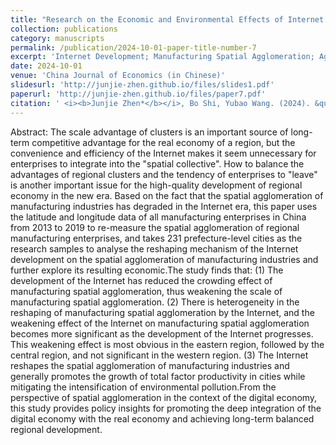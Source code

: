 ```yaml
---
title: "Research on the Economic and Environmental Effects of Internet Development on Remolding the Spatial Agglomeration of Manufacturing Industry: Empirical Evidence from Micro-geographic Data of Manufacturing Industry"
collection: publications
category: manuscripts
permalink: /publication/2024-10-01-paper-title-number-7
excerpt: 'Internet Development; Manufacturing Spatial Agglomeration; Agglomeration Degradation; Total Factor Productivity; Environmental Pollution'
date: 2024-10-01
venue: 'China Journal of Economics (in Chinese)'
slidesurl: 'http://junjie-zhen.github.io/files/slides1.pdf'
paperurl: 'http://junjie-zhen.github.io/files/paper7.pdf'
citation: ' <i><b>Junjie Zhen*</b></i>, Bo Shi, Yubao Wang. (2024). &quot;Research on the Economic and Environmental Effects of Internet Development on Remolding the Spatial Agglomeration of Manufacturing Industry: Empirical Evidence from Micro-geographic Data of Manufacturing Industry.&quot; <i>China Journal of Economics (in Chinese)</i>. 11.'
---
```


Abstract: The scale advantage of clusters is an important source of long-term competitive advantage for the real economy of a region, but the convenience and efficiency of the Internet makes it seem unnecessary for enterprises to integrate into the "spatial collective". How to balance the advantages of regional clusters and the tendency of enterprises to "leave" is another important issue for the high-quality development of regional economy in the new era. Based on the fact that the spatial agglomeration of manufacturing industries has degraded in the Internet era, this paper uses the latitude and longitude data of all manufacturing enterprises in China from 2013 to 2019 to re-measure the spatial agglomeration of regional manufacturing enterprises, and takes 231 prefecture-level cities as the research samples to analyse the reshaping mechanism of the Internet development on the spatial agglomeration of manufacturing industries and further explore its resulting economic.The study finds that: (1) The development of the Internet has reduced the crowding effect of manufacturing spatial agglomeration, thus weakening the scale of manufacturing spatial agglomeration. (2) There is heterogeneity in the reshaping of manufacturing spatial agglomeration by the Internet, and the weakening effect of the Internet on manufacturing spatial agglomeration becomes more significant as the development of the Internet progresses. This weakening effect is most obvious in the eastern region, followed by the central region, and not significant in the western region. (3) The Internet reshapes the spatial agglomeration of manufacturing industries and generally promotes the growth of total factor productivity in cities while mitigating the intensification of environmental pollution.From the perspective of spatial agglomeration in the context of the digital economy, this study provides policy insights for promoting the deep integration of the digital economy with the real economy and achieving long-term balanced regional development.
